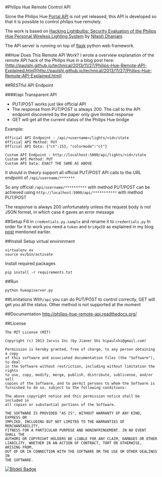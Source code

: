 #Philips Hue Remote Control API

Sicne the Philips Hue [Portal API](http://developers.meethue.com/5_portalapi.html) is not yet released, this API is developed so that it is possible to control philips hue remotely.

The work is based on [Hacking Lightbulbs: Security Evaluation of the Philips Hue Personal Wireless Lighting System](http://www.dhanjani.com/docs/Hacking%20Lighbulbs%20Hue%20Dhanjani%202013.pdf) by [Nitesh Dhanjani](http://www.dhanjani.com/about.html)

The API server is running on top of [flask](http://flask.pocoo.org/) python web framework.

##How Does This Remote API Work?
I wrote a overview explanation of the remote API hack of the Philips Hue in a blog post here: [http://paulshi.github.io/technical/2013/11/27/Philips-Hue-Remote-API-Explained.html](http://paulshi.github.io/technical/2013/11/27/Philips-Hue-Remote-API-Explained.html)

##RESTful API Endpoint

####/api
Transparent API

 * PUT/POST works just like official API
 * The response from PUT/POST is always 200. The call to the API endpoint discovered by the paper only give limited response
 * GET will get all the current status of the Philips Hue bridge

Example:

```
Official API Endpoint : /api/<username>/lights/<id>/state
Official API Method: PUT
Official API Data: {"ct":153, "colormode":"ct"}

Custom API Endpoint : http://localhost:5000/api/lights/<id>/state
Custom API Method: PUT
Custom API Data: EXACT THE SAME AS ABOVE
```

It should in theory support all official PUT/POST API calls to the URL endpoint of `/api/username/*******`

So any official `/api/username/**********` with method PUT/POST
can be achieved using `http://localhost:5000/api/***********` with method PUT/POST

The response is always 200 unfortunately unless the request body is not JSON format, in which case it gaves an error message

##Setup
Fill in `credentials.py.sample` and rename it to ```credentials.py```
In order for it to work you need a `token` and `bridgeID` as explained in my blog [post](http://paulshi.github.io/technical/2013/11/27/Philips-Hue-Remote-API-Explained.html) mentioned earlier.

##Install
Setup virtual environment

```
virtualenv ev
source ev/bin/activate
```

Install required packages

```
pip install -r requirements.txt
```

##Run

```
python hueapiserver.py
```

##Limitations
With```/api``` you can do PUT/POST to control correctly, GET will get you all the status. Other method is not supported at the moment


##Documentation
http://philips-hue-remote-api.readthedocs.org/

##License

```
The MIT License (MIT)

Copyright (c) 2013 Jarvis Inc (by Jianer Shi hipaulshi@gmail.com)

Permission is hereby granted, free of charge, to any person obtaining a copy
of this software and associated documentation files (the "Software"), to deal
in the Software without restriction, including without limitation the rights
to use, copy, modify, merge, publish, distribute, sublicense, and/or sell
copies of the Software, and to permit persons to whom the Software is
furnished to do so, subject to the following conditions:

The above copyright notice and this permission notice shall be included in
all copies or substantial portions of the Software.

THE SOFTWARE IS PROVIDED "AS IS", WITHOUT WARRANTY OF ANY KIND, EXPRESS OR
IMPLIED, INCLUDING BUT NOT LIMITED TO THE WARRANTIES OF MERCHANTABILITY,
FITNESS FOR A PARTICULAR PURPOSE AND NONINFRINGEMENT. IN NO EVENT SHALL THE
AUTHORS OR COPYRIGHT HOLDERS BE LIABLE FOR ANY CLAIM, DAMAGES OR OTHER
LIABILITY, WHETHER IN AN ACTION OF CONTRACT, TORT OR OTHERWISE, ARISING FROM,
OUT OF OR IN CONNECTION WITH THE SOFTWARE OR THE USE OR OTHER DEALINGS IN
THE SOFTWARE.
```

[![Bitdeli Badge](https://d2weczhvl823v0.cloudfront.net/jarvisinc/philipshueremoteapi/trend.png)](https://bitdeli.com/free "Bitdeli Badge")

